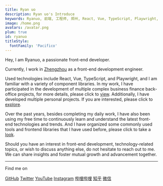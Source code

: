 ```yaml
---
title: Ryan uo
description: Ryan uo's Introduce
keywords: Ryanuo, 前端, 工程师, 郑州, React, Vue, TypeScript, Playwright, 组件库, 财务中后台项目, 个人项目, 前端技术, 导航, GitHub, Twitter, YouTube, Instagram, 哔哩哔哩, 知乎, 微信
image: /home.png
avatars: /avatar.png
plum: true
id: ryanuo
titleStyle:
  fontFamily: 'Pacifico'
---
```


Hey, I am Ryanuo, a passionate front-end developer.

Currently, I work in [Zhengzhou](https://maps.app.goo.gl/5QSUAwVa8WJZyUFX9) as a front-end development engineer.

Used technologies include React, Vue, TypeScript, and Playwright, and I am familiar with a variety of component libraries. In my work, I have participated in the development of multiple complex business finance back-office projects, for more details, please click to [view](/projects). Additionally, I have developed multiple personal projects. If you are interested, please click to [explore](/demos).

<!-- MdItReplace workyears dynamically calculate the number of years of service -->

Over the past <WordYear/> years, besides completing my daily work, I have also been using my free time to continuously learn and understand the latest front-end technologies and trends. And I have organized some commonly used tools and frontend libraries that I have used before, please click to take a [look](/navs).

Should you have an interest in front-end development, technology-related topics, or wish to discuss anything else, do not hesitate to reach out to me. We can share insights and foster mutual growth and advancement together.

<div flex-auto />

---

Find me on

<p flex="~ gap-3 wrap" class="mt--2!">
  <a href="https://github.com/ryanuo" target="_blank"><span op75 i-simple-icons-github /> GitHub</a>
  <a href="https://x.com/ryanuo77" target="_blank"><span op75 i-ri-twitter-x-fill /> Twitter</a>
  <a href="https://www.youtube.com/@ryanuo7" target="_blank"><span op75 i-simple-icons-youtube /> YouTube</a>
  <a href="https://www.instagram.com/ryanuo007" target="_blank"><span op75 i-simple-icons-instagram /> Instagram</a>
  <a href="https://space.bilibili.com/417034781" target="_blank"><span op75 i-simple-icons-bilibili /> 哔哩哔哩</a>
  <a href="https://www.zhihu.com/people/iui9" target="_blank"><span op75 i-simple-icons-zhihu /> 知乎</a>
  <a href="https://mp.weixin.qq.com/s/fQlYFI0aCwrow11HMJwkEw" target="_blank"><span op75 i-simple-icons-wechat /> 微信</a>
</p>
